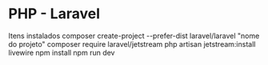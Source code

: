 # PHP - Laravel

Itens instalados
composer create-project --prefer-dist laravel/laravel "nome do projeto"
composer require laravel/jetstream
php artisan jetstream:install livewire
npm install
npm run dev
